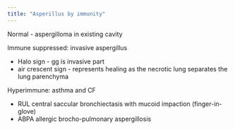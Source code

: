 ```yaml
---
title: "Asperillus by immunity"
---
```

Normal - aspergilloma in existing cavity

Immune suppressed: invasive aspergillus
 - Halo sign - gg is invasive part
 - air crescent sign - represents healing as the necrotic lung separates the lung parenchyma

Hyperimmune: asthma and CF
 - RUL central saccular bronchiectasis with mucoid impaction (finger-in-glove)
 - ABPA allergic brocho-pulmonary aspergillosis

